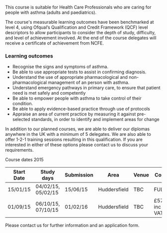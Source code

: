 This course is suitable for Health Care Professionals  who are caring for people with asthma (adults and paediatrics).

The course's measurable learning outcomes have been benchmarked at level 4, using Ofqual’s Qualification and Credit Framework (QCF) level descriptors to allow participants to consider the depth of study, difficulty, and level of achievement involved. At the end of the course delegates will receive a certificate of achievement from NCFE.

### Learning outcomes

* Recognise the signs and symptoms of asthma.
* Be able to use appropriate tests to assist in confirming diagnosis.
* Understand the use of appropriate pharmacological and non-pharmacological management of an person with asthma.
* Understand emergency pathways in primary care, to ensure that patient need is met safely and competently
* Be able to empower people with asthma to take control of their condition.
* Be able to apply evidence-based practice through use of protocols
* Appraise an area of current practice by measuring it against pre-selected standards, in order to identify and implement areas for change


In addition to our planned courses, we are able to deliver our diplomas anywhere in the UK with a minimum of 5 delegates. We are also able to offer 1-2-1 training sessions resulting in this qualification. If you are interested in either of these options please contact us to discuss your requirements.

Course dates 2015

| Start Date      |Study days           | Submission | Area           | Venue         |Cost         |  
|-----------------|---------------------|------------|----------------|---------------|-------------|
| 15/01/15        |04/02/15, 05/02/15   | 15/06/15   | Huddersfield   | TBC           |FULL         |
| 01/09/15        |06/10/15, 07/10/15   | 01/02/16   | Huddersfield   | TBC           |£570 inc VAT |


Please contact us for further information and an application form.
